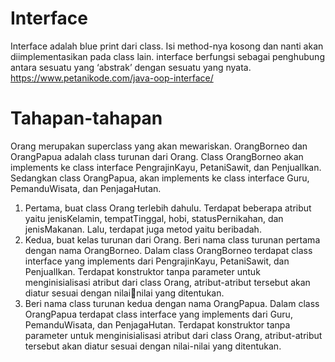# Interface
Interface adalah blue print dari class. Isi method-nya kosong dan nanti akan diimplementasikan pada class lain.
interface berfungsi sebagai penghubung antara sesuatu yang ‘abstrak’ dengan sesuatu yang nyata.
https://www.petanikode.com/java-oop-interface/

# Tahapan-tahapan
  Orang merupakan superclass yang akan mewariskan. OrangBorneo dan OrangPapua adalah class turunan dari Orang. Class OrangBorneo akan implements ke class interface PengrajinKayu, PetaniSawit, dan PenjualIkan. Sedangkan class OrangPapua, akan implements ke class interface Guru, PemanduWisata, dan PenjagaHutan.

1.  Pertama, buat class Orang terlebih dahulu. Terdapat beberapa atribut yaitu jenisKelamin, 
    tempatTinggal, hobi, statusPernikahan, dan jenisMakanan. Lalu, terdapat juga metod yaitu 
    beribadah.
2.  Kedua, buat kelas turunan dari Orang. Beri nama class turunan pertama dengan nama 
    OrangBorneo. Dalam class OrangBorneo terdapat class interface yang implements dari 
    PengrajinKayu, PetaniSawit, dan PenjualIkan. Terdapat konstruktor tanpa parameter untuk 
    menginisialisasi atribut dari class Orang, atribut-atribut tersebut akan diatur sesuai dengan nilainilai yang ditentukan.
3.  Beri nama class turunan kedua dengan nama OrangPapua. Dalam class OrangPapua terdapat 
    class interface yang implements dari Guru, PemanduWisata, dan PenjagaHutan. Terdapat 
    konstruktor tanpa parameter untuk menginisialisasi atribut dari class Orang, atribut-atribut 
    tersebut akan diatur sesuai dengan nilai-nilai yang ditentukan.
